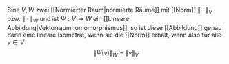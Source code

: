 Sine $V, W$ zwei [[Normierter Raum|normierte Räume]] mit [[Norm]] $\|\cdot \|_V$ bzw. $\| \cdot\|_W$ und ist $\Psi: V \to W$ ein [[Lineare Abbildung|Vektorraumhomomorphismus]], so ist diese [[Abbildung]] genau dann eine lineare Isometrie, wenn sie die [[Norm]] erhält, wenn also für alle $v \in V$
$$\|\Psi(v)\|_W = \|v\|_V$$